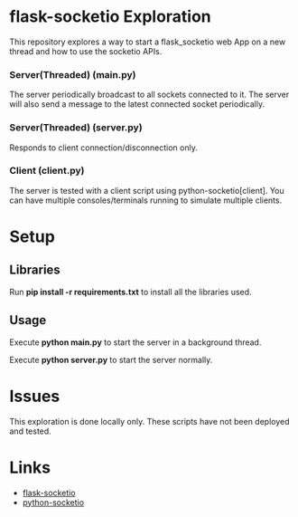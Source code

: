 # flask-socketio Exploration
This repository explores a way to start a flask_socketio web App on a new thread and how to use the socketio APIs.

### Server(Threaded) (main.py)
The server periodically broadcast to all sockets connected to it. The server will also send a message to the latest connected socket periodically.
### Server(Threaded) (server.py)
Responds to client connection/disconnection only.
### Client (client.py)
The server is tested with a client script using python-socketio[client].
You can have multiple consoles/terminals running to simulate multiple clients.

# Setup
## Libraries
Run **pip install -r requirements.txt** to install all the libraries used.
## Usage
Execute **python main.py** to start the server in a background thread.

Execute **python server.py** to start the server normally.

# Issues
This exploration is done locally only. These scripts have not been deployed and tested.

# Links
- [flask-socketio](https://flask-socketio.readthedocs.io/en/latest/)
- [python-socketio](https://python-socketio.readthedocs.io/en/latest/index.html)
